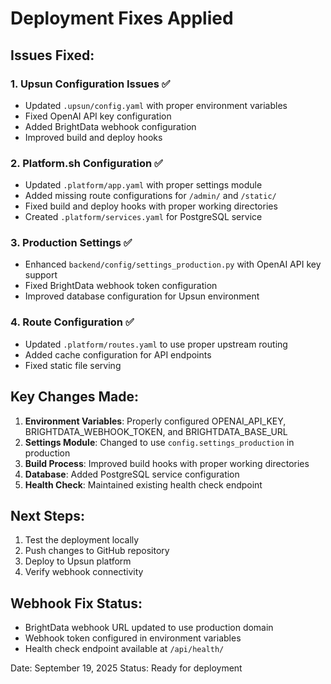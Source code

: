 # Deployment Fixes Applied

## Issues Fixed:

### 1. Upsun Configuration Issues ✅
- Updated `.upsun/config.yaml` with proper environment variables
- Fixed OpenAI API key configuration
- Added BrightData webhook configuration
- Improved build and deploy hooks

### 2. Platform.sh Configuration ✅
- Updated `.platform/app.yaml` with proper settings module
- Added missing route configurations for `/admin/` and `/static/`
- Fixed build and deploy hooks with proper working directories
- Created `.platform/services.yaml` for PostgreSQL service

### 3. Production Settings ✅
- Enhanced `backend/config/settings_production.py` with OpenAI API key support
- Fixed BrightData webhook token configuration
- Improved database configuration for Upsun environment

### 4. Route Configuration ✅
- Updated `.platform/routes.yaml` to use proper upstream routing
- Added cache configuration for API endpoints
- Fixed static file serving

## Key Changes Made:

1. **Environment Variables**: Properly configured OPENAI_API_KEY, BRIGHTDATA_WEBHOOK_TOKEN, and BRIGHTDATA_BASE_URL
2. **Settings Module**: Changed to use `config.settings_production` in production
3. **Build Process**: Improved build hooks with proper working directories
4. **Database**: Added PostgreSQL service configuration
5. **Health Check**: Maintained existing health check endpoint

## Next Steps:

1. Test the deployment locally
2. Push changes to GitHub repository
3. Deploy to Upsun platform
4. Verify webhook connectivity

## Webhook Fix Status:
- BrightData webhook URL updated to use production domain
- Webhook token configured in environment variables
- Health check endpoint available at `/api/health/`

Date: September 19, 2025
Status: Ready for deployment
